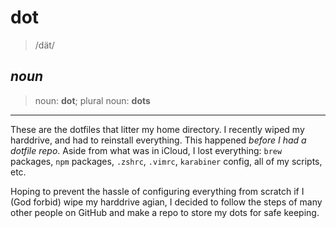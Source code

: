 # dot

> /dät/

## *noun*

> noun: **dot**; plural noun: **dots**
---

These are the dotfiles that litter my home directory. I recently wiped my harddrive, and had to reinstall everything. This happened *before I had a dotfile repo*. Aside from what was in iCloud, I lost everything: `brew` packages, `npm` packages, `.zshrc`, `.vimrc`, `karabiner` config, all of my scripts, etc.

Hoping to prevent the hassle of configuring everything from scratch if I (God forbid) wipe my harddrive agian, I decided to follow the steps of many other people on GitHub and make a repo to store my dots for safe keeping.
